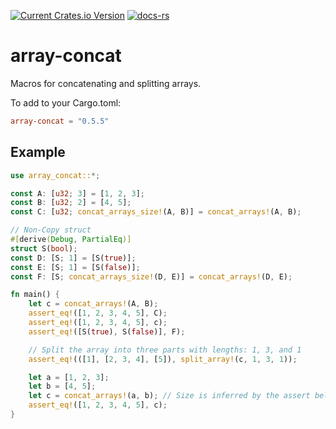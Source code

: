 [![Current Crates.io Version](https://img.shields.io/crates/v/array-concat.svg)](https://crates.io/crates/array-concat)
[![docs-rs](https://docs.rs/array-concat/badge.svg)](https://docs.rs/array-concat)

# array-concat

Macros for concatenating and splitting arrays.

To add to your Cargo.toml:

```toml
array-concat = "0.5.5"
```

## Example

```rust
use array_concat::*;

const A: [u32; 3] = [1, 2, 3];
const B: [u32; 2] = [4, 5];
const C: [u32; concat_arrays_size!(A, B)] = concat_arrays!(A, B);

// Non-Copy struct
#[derive(Debug, PartialEq)]
struct S(bool);
const D: [S; 1] = [S(true)];
const E: [S; 1] = [S(false)];
const F: [S; concat_arrays_size!(D, E)] = concat_arrays!(D, E);

fn main() {
    let c = concat_arrays!(A, B);
    assert_eq!([1, 2, 3, 4, 5], C);
    assert_eq!([1, 2, 3, 4, 5], c);
    assert_eq!([S(true), S(false)], F);

    // Split the array into three parts with lengths: 1, 3, and 1
    assert_eq!(([1], [2, 3, 4], [5]), split_array!(c, 1, 3, 1));

    let a = [1, 2, 3];
    let b = [4, 5];
    let c = concat_arrays!(a, b); // Size is inferred by the assert below
    assert_eq!([1, 2, 3, 4, 5], c);
}
```
